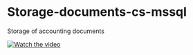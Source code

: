 # Storage-documents-cs-mssql
Storage of accounting documents

[![Watch the video]()](https://youtu.be/3Xzhj3ivRIE)

